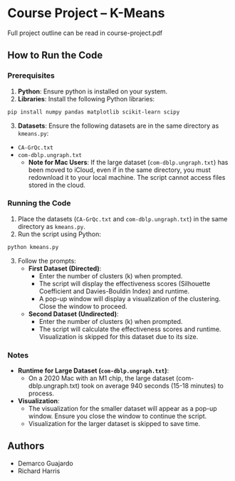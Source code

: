 # Course Project – K-Means
Full project outline can be read in course-project.pdf

## How to Run the Code
### Prerequisites
1. **Python**: Ensure python is installed on your system.
2. **Libraries**: Install the following Python libraries:
```bash
pip install numpy pandas matplotlib scikit-learn scipy
```
3. **Datasets**: Ensure the following datasets are in the same directory as `kmeans.py`:
- ```CA-GrQc.txt```
- ```com-dblp.ungraph.txt```
   - **Note for Mac Users**: If the large dataset (```com-dblp.ungraph.txt```) has been moved to iCloud, even if in the same directory, you must redownload it to your local machine. The script cannot access files stored in the cloud.
### Running the Code
1. Place the datasets (```CA-GrQc.txt``` and ```com-dblp.ungraph.txt```) in the same directory as ```kmeans.py```.
2. Run the script using Python:
```bash
python kmeans.py
```
3. Follow the prompts:
     - **First Dataset (Directed)**:
        - Enter the number of clusters (k) when prompted.
        - The script will display the effectiveness scores (Silhouette Coefficient and Davies-Bouldin Index) and runtime.
        - A pop-up window will display a visualization of the clustering. Close the window to proceed.
     - **Second Dataset (Undirected)**:
        - Enter the number of clusters (k) when prompted.
        - The script will calculate the effectiveness scores and runtime. Visualization is skipped for this dataset due to its size.
### Notes
- **Runtime for Large Dataset (```com-dblp.ungraph.txt```)**:
    - On a 2020 Mac with an M1 chip, the large dataset (com-dblp.ungraph.txt) took on average 940 seconds (15-18 minutes) to process.
- **Visualization**:
    - The visualization for the smaller dataset will appear as a pop-up window. Ensure you close the window to continue the script.
    - Visualization for the larger dataset is skipped to save time.
## Authors
- Demarco Guajardo
- Richard Harris
